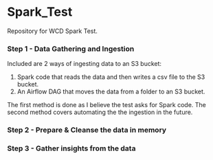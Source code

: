 # Spark_Test
Repository for WCD Spark Test.

### Step 1 - Data Gathering and Ingestion

Included are 2 ways of ingesting data to an S3 bucket:
1. Spark code that reads the data and then writes a csv file to the S3 bucket.
2. An Airflow DAG that moves the data from a folder to an S3 bucket.

The first method is done as I believe the test asks for Spark code.  The second method covers automating the the ingestion in the future.

### Step 2 - Prepare & Cleanse the data in memory

### Step 3 - Gather insights from the data